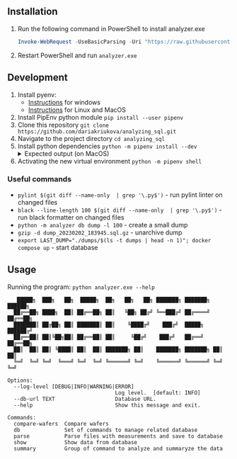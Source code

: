 ## Installation

1. Run the following command in PowerShell to install analyzer.exe
   ```powershell
   Invoke-WebRequest -UseBasicParsing -Uri "https://raw.githubusercontent.com/dariakriukova/analyzing_sql/main/install.ps1" -OutFile "./install-analyzer.ps1"; &"./install-analyzer.ps1"; & rm "install-analyzer.ps1"
   ```
2. Restart PowerShell and run `analyzer.exe`


## Development

1. Install pyenv:
    - [Instructions](https://pyenv-win.github.io/pyenv-win/#installation) for windows
    - [Instructions](https://github.com/pyenv/pyenv#installation) for Linux and MacOS
2. Install PipEnv python module
   `pip install --user pipenv`
3. Clone this repository
   `git clone https://github.com/dariakriukova/analyzing_sql.git`
4. Navigate to the project directory
   `cd analyzing_sql`
5. Install python dependencies
   `python -m pipenv install --dev`
     <details><summary>Expected output (on MacOS)</summary>
     <pre>
     Creating a virtualenv for this project...
     Pipfile: ~/projects/analyzing_sql/Pipfile
     Using ~/.pyenv/versions/3.10.1/bin/python3 (3.10.1) to create virtualenv...
     ⠦ Creating virtual environment...created virtual environment
     ✔ Successfully created virtual environment! 
     Virtualenv location: ~/.local/share/virtualenvs/analyzing_sql-jP6szl67
     Installing dependencies from Pipfile.lock (f950b0)...
     🐍   ▉▉▉▉▉▉▉▉▉▉▉▉▉▉▉▉▉▉▉▉▉▉▉▉▉▉▉▉▉▉▉▉ 13/13 — 00:00:06
     Ignoring pywin32: markers 'sys_platform == "win32"' don't match your environment
     To activate this project's virtualenv, run pipenv shell.
     Alternatively, run a command inside the virtualenv with pipenv run.
        </pre></details>
6. Activating the new virtual environment
   `python -m pipenv shell`

### Useful commands

- `pylint $(git diff --name-only  | grep '\.py$')` - run pylint linter on changed files
- `black --line-length 100 $(git diff --name-only  | grep '\.py$')` - run black formatter on changed files
- `python -m analyzer db dump -l 100` - create a small dump
- `gzip -d dump_20230202_183945.sql.gz` - unarchive dump
- `export LAST_DUMP="./dumps/$(ls -t dumps | head -n 1)"; docker compose up` - start database

## Usage

Running the program: `python analyzer.exe --help`

```
   █████╗  ███╗   ██╗  █████╗  ██╗   ██╗   ██╗ ███████╗ ███████╗ ██████╗ 
  ██╔══██╗ ████╗  ██║ ██╔══██╗ ██║   ╚██╗ ██╔╝ ╚══███╔╝ ██╔════╝ ██╔══██╗ 
  ███████║ ██╔██╗ ██║ ███████║ ██║    ╚████╔╝    ███╔╝  █████╗   ██████╔╝ 
  ██╔══██║ ██║╚██╗██║ ██╔══██║ ██║     ╚██╔╝    ███╔╝   ██╔══╝   ██╔══██╗ 
  ██║  ██║ ██║ ╚████║ ██║  ██║ ███████╗ ██║    ███████╗ ███████╗ ██║  ██║ 
  ╚═╝  ╚═╝ ╚═╝  ╚═══╝ ╚═╝  ╚═╝ ╚══════╝ ╚═╝    ╚══════╝ ╚══════╝ ╚═╝  ╚═╝

Options:
  --log-level [DEBUG|INFO|WARNING|ERROR]
                                  Log level.  [default: INFO]
  --db-url TEXT                   Database URL.
  --help                          Show this message and exit.

Commands:
  compare-wafers  Compare wafers
  db              Set of commands to manage related database
  parse           Parse files with measurements and save to database
  show            Show data from database
  summary         Group of command to analyze and summaryze the data
```
